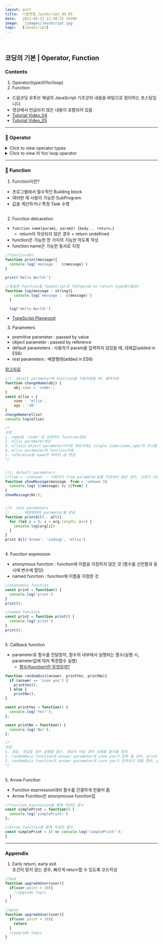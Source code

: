 ```yaml
---
layout: post
title:  기술면접_JavaScript_04_05
date:   2022-04-22 12:38:35 +0300
image:  '/images/JavaScript.jpg'
tags:   [JavaScript]
---
```

<br/>

## 코딩의 기본 | Operator, Function<br/>

### Contents <br/>
1. Operator(type/if/for/loop)<br/>
2. Function<br/>

* 드림코딩 유투브 채널의 JavaScript 기초강의 내용을 바탕으로 정리하는 포스팅입니다. <br/>
* 영상에서 언급되지 않은 내용이 포함되어 있음<br/>
* [Tutorial Video_04](https://www.youtube.com/watch?v=YBjufjBaxHo&list=PLv2d7VI9OotTVOL4QmPfvJWPJvkmv6h-2&index=4)<br/>
* [Tutorial Video_05](https://www.youtube.com/watch?v=e_lU39U-5bQ&list=PLv2d7VI9OotTVOL4QmPfvJWPJvkmv6h-2&index=5)<br/>

___

### :bell: Operator<br/>

<details>
<summary>Click to view operator types</summary>
<div markdown="1">

```javascript
//1. String concentration
console.log('my' + 'cat')
console.log('1' + 2) 
console.log('elli\'s book')
console.log('elli\'s \n book')
console.log('elli\'s \t book')


//2. Numeric operator
console.log(5 % 2) 
console.log(2 ** 3) //exponentiation 


//3. Increment and decrement operator
let counter = 2;
const preIncrement = ++counter; 
/*
preIncrement : counter에 +1후 preIncrement변수에 값 할당
postIncrement : postIncrement변수에 값 할당 후 counter에 +1
++, -- 동일
*/


//4. Assignment operators
let x = 3;
x += y; // x = x+y;


//5. comparison operators
console.log(10 < 6)


//6. Logical operators : || (or), && (and), ! (not)
const value1 = false;
const value2 = 4 < 2;

function check() {
  for (let i = 0; i < 10; i++>)
  {
    console.log('wasting time');
  }
  return true;
}

console.log(`or : ${value1 || value2 || check()}`);
console.log(`or : ${value1 || value2 || check()}`);
/*
or 
출력결과 : true
주의할 점 : or연산자는 첫 번째 조건이 true인 경우, 뒤에 조건은 더 보지 않고 tru출력. 따라서 check()처럼 비교적 연산량이 많은 조건은 뒤에 배치하는 것이 효율적임

and 
출력결과 : false
주의할 점 : and연산자는 첫 번째 조건이 false인 경우, 뒤에 조건은 더 보지 않고 false출력.따라서 check()처럼 비교적 연산량이 많은 조건은 뒤에 배치하는 것이 효율적임
*/


//7. Eaulity
const stringFive = '5';
const numberFive = 5;
console.log(stringFive == numberFive) 
console.log(stringFive +== numberFive) 
/*
==
출력결과 : true
이유 : ==는 lose eqauplity로 type conversion을 통해 검사하기 때문에 stirng 5와 number 5가 같다는 결과출력

===
출력결과 : false
이유 : ===는 strict eaulity로 type conversion을 사용하기 않기 때문에 값과 type을 모두 확인
주의할 점 : 동일한 single item으로 이루어진 두 개의 object가 존재하더라도 서로 다른 메모리 주소를 참조하고 있기 때문에 obejct equlity는 false로 출력
*/

```
</div>
</details>

<details>
<summary>Click to view if/ for/ loop operator</summary>
<div markdown="1">

```javascript
//1. if 
const name = 'ellie';

if (name=='ellie'); {
  console.log('Welcome, Ellie!');}
  else if (name == 'coder') {
    console.log('You are amazing coder');}
  else {
    console.log('unknown')}


//2. Teranry operator (if문을 보다 간단하게 사용)
console.log(name === 'ellie' ? 'yes':'no')
//true인 경우 왼쪽 값 출력 / false인 경우 오른쪽 값 출력


//3. Switch operator
const browser = 'IE';
switch (browser){
  case 'IE' :
    console.log('go away!');
    break;
  case 'Chrome' :
    console.log('Chrome');
    break;
  case 'Firefox':
    console.log('Firefox');
    breakl
}
/*
switch문과 if문의 차이 :
if문은 if를 만날 때 마다 조건문을 만족하는지 확인하기 위해 메모리상에서 명령어를 읽어옴
switch문은 처음 입력값을 확인할 때에만 메모리상에서 명령어를 읽어옴

즉, 조건이 많은 경우에는 switch문을 사용하는 것이 if문 대비 cpu를 효율적으로 사용하게 함
*/


//4. while loop
//조건문이 맞는 경우에만 실행하고자 할 때 사용
let i = 3;
while (i > 0) {
  console.log(`while: ${i}`)
  i--;
}


//5. do while loop
//블럭 먼저 실행 후 조건이 맞는지 확인
let i = 3;
do {
  console.log(`while: ${i}`)
  i--;
} while (i > 0);


//6. for loop (begin; consition; step;)
for (i=3; i>0; i=i-2){
  console.log('inline varable declaratoin')
}

```
</div>
</details>

___

### :bell: Function<br/>

1. Function이란?<br/>
- 프로그램에서 필수적인 Building block<br/>
- 여러번 재 사용이 가능한 SubProgram<br/>
- 값을 계산하거나 특정 Task 수행<br/><br/>

2. Function delcaration<br/>
- ```function name(param1, param2) {body... return;}```<br/>
  * return이 작성되지 않은 경우 = return undefined
- function은 가능한 한 가지의 기능만 하도록 작성<br/>
- function name은 가능한 동사로 지정<br/>

```javascript
//function예시
function print(message){
  console.log(`message :  ${message}`)
}

print('Hello World!')

//동일한 function을 TypeScript로 작성(param or return type명시필요)
function log(message : string){
    console.log(`message :  ${message}`)
  }
  
  log('Hello World!')
```

  * [TypeScript Playgrond](https://www.typescriptlang.org/play?#code/PTAEHUFMBsGMHsC2lQBd5oBYoCoE8AHSAZVgCcBLA1UABWgEM8BzM+AVwDsATAGiwoBnUENANQAd0gAjQRVSQAUCEmYKsTKGYUAbpGF4OY0BoadYKdJMoL+gzAzIoz3UNEiPOofEVKVqAHSKymAAmkYI7NCuqGqcANag8ABmIjQUXrFOKBJMggBcISGgoAC0oACCbvCwDKgU8JkY7p7ehCTkVDQS2E6gnPCxGcwmZqDSTgzxxWWVoASMFmgYkAAeRJTInN3ymj4d-jSCeNsMq-wuoPaOltigAKoASgAywhK7SbGQZIIz5VWCFzSeCrZagNYbChbHaxUDcCjJZLfSDbExIAgUdxkUBIursJzCFJtXydajBBCcQQ0MwAUVWDEQC0gADVHBQGNJ3KAALygABEAAkYNAMOB4GRonzFBTBPB3AERcwABS0+mM9ysygc9wASmCKhwzQ8ZC8iHFzmB7BoXzcZmY7AYzEg-Fg0HUiQ58D0Ii8fLpDKZgj5SWxfPADlQAHJhAA5SASPlBFQAeS+ZHegmdWkgR1QjgUrmkeFATjNOmGWH0KAQiGhwkuNok4uiIgMHGxCyYrA4PCCimSXFg9Ua1WVyEEgKdoHyV1QlE4zB1AG9FCUSjK5ZAFfBlQADceTlAz0AAEiXB8dkAAvru9SUr6vQI-FUrI0LoCKIM3uABCSN30AgA)<br/>


3. Parameters<br/>
- premitive parameter : passed by value<br/>
- object parameter : passed by reference<br/>
- default parameters : 사용자가 param을 입력하지 않았을 때, 대체값(added in ES6)<br/>
- rest parameters : 배열형태(added in ES6)<br/>

[참고자료](https://hongdaye71.github.io/blog/javascript-03)<br/>

```javascript
//1. object parameter에 function을 적용하였을 때, 출력과정
function changeName(obj) {
    obj.name = 'coder';
}
const ellie = {
    name : 'ellie',
    age : '20'
}
changeName(ellie)
console.log(ellie)

/*
과정 :
1. name을 'coder'로 변경하는 function생성
2. ellie parameter생성 
3. ellie는 object parameter이므로 메모리에는 single items(name,age)의 주소를 참조하는 reference가 저장됨
4. ellie parameter에 function적용
5. reference중 name의 데이터 값 변경
*/


//2. default parameters
//from = 'unknown' : 사용자가 from parameter값을 지정하지 않은 경우, 오류가 아닌 unkown대체출력
function showMessage(message, from = 'unkown'){
  console.log(`${message} by ${from}`)
}
showMessage(Hi!);


//3. rest parameters
// ... : 배열형태의 parameter를 받음
function printAll(...all){
  for (let i = 0; i < arg.length; i++) {
    console.log(arg[i])
  }
}
print All('dream', 'coding', 'ellie')
```

<br/>4. Function expression<br/>
- anonymous function : function에 이름을 지정하지 않은 것 (함수를 선언함과 동시에 변수에 할당)<br/>
- named function : function에 이름을 지정한 것<br/>

```javascript
//anonymous function 
const print = function() {
  console.log('print')
}
print();

//named function
const print = function print() {
  console.log('print')
}
print();
```

<br/>5. Callback function<br/>
- parameter로 함수를 전달받아, 함수의 내부에서 실행되는 함수(실행 시, parameter값에 따라 특정함수 실행)
  * [함수(function)란 무엇일까?](https://hanamon.kr/javascript-%ED%95%A8%EC%88%98-%EA%B8%B0%EC%B4%88/)

```javascript
function randomQuiz(answer, printYes, printNo){
  if (answer == 'Love you') {
    printYes();
  } else {
    printNo();
}

const printYes = function() {
  console.log('Yes!');
};

const printNo = function() {
  console.log('No!');
};

/*
과정
1. 정답, 정답일 경우 실행할 함수, 정답이 아닐 경우 실행할 함수를 정의
2. randomQuiz function의 answer parameter로 Love you가 입력 될 경우, printYes함수출력
3. randomQuiz function의 answer parameter로 Love you가 입력되지 않을 경우, printNo함수출력
*/
```

<br/>5. Arrow Function<br/>
- Function exprression대비 함수를 간결하게 만들어 줌<br/>
- Arrow Fucntion은 anonymouse function임<br/>

```javascript
//function expression을 통해 작성된 함수
const simplePrint = function() {
  console.log('simplePrint!')
};

//Arrow function을 통해 작성된 함수
const simplePrint = () => console.log('simplePrint!');
}
```

___

### Appendix<br/>
1. Early return, early exit<br/>
  조건이 맞지 않는 경우, 빠르게 return할 수 있도록 코드작성<br/>

```javascript
//bad
function upgradeUser(user){
  if(user.point > 10){
    //upgrade logic
  }
}

//good
function upgradeUser(user){
  if(user.point > 10){
    return
  }
  //upgrade logic
}
```


 